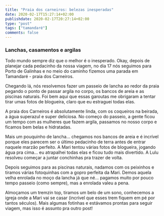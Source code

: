 ```yaml
---
title: "Praia dos carneiros: belezas inesperadas"
date: 2020-02-17T15:27:14+02:00
publishdate: 2020-02-17T20:27:14+02:00
type: "post"
tags: ["tamandaré"]
comments: false
---
```

### Lanchas, casamentos e argilas

Todo mundo sempre diz que o melhor é o inesperado. Okay, depois de planejar cada pedacinho da nossa viagem, no dia 17 nós seguimos para Porto de Galinhas e no meio do caminho fizemos uma parada em Tamandaré - praia dos Carneiros. 

Chegando lá, nós resolvemos fazer um passeio de lancha ao redor da praia pegando o ponto de passar argila no corpo, os bancos de areia e as piscinas naturais. Foi bem aqui que essas garoutas me obrigaram a tentar tirar umas fotos de blogueira, claro que eu estraguei todas elas. 

A praia dos Carneiros é absolutamente linda, com os coqueiros na beirada, a água superazul e super deliciosa. No começo do passeio, a gente ficou um tempo com as mulheres que fazem argila, passamos no nosso corpo e ficamos bem belas e hidratadas. 

Mais um pouquinho de lancha... chegamos nos bancos de areia e é incrível porque eles parecem ser o último pedacinho de terra antes de entrar naquele marzão perfeito. A Mari tentou várias fotos de blogueira, jogando água pra cima... eu atrapalhei todas elas e ficou tudo mais divertido. A Lulu resolveu começar a juntar conchinhas pra trazer de volta. 

Depois seguimos para as piscinas naturais, nadamos com os peixinhos e tiramos várias fotoquinhas com a gopro perfeita da Mari. Demos aquela velha enrolada no moço da lancha já que né... pagamos muito por pouco tempo passeio (como sempre), mas a enrolada valeu a pena. 

Almoçamos um tremzin top, tiramos um belo de um sono, conhecemos a igreja onde a Mari vai se casar (incrível que esses trem fiquem em pé por tantos séculos). Mais algumas fotinhas e estávamos prontas para seguir viagem, mas isso é assunto pra outro post!